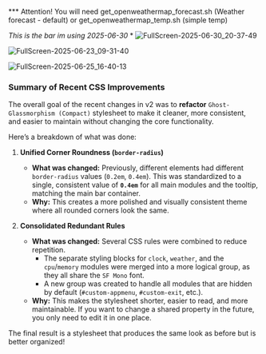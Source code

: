 *** Attention! You will need get_openweathermap_forecast.sh (Weather forecast - default) or get_openweathermap_temp.sh (simple temp)

*This is the bar im using 2025-06-30* *
![FullScreen-2025-06-30_20-37-49](https://github.com/user-attachments/assets/fa62239c-916d-4e73-9909-70a3f04765b6)

![FullScreen-2025-06-23_09-31-40](https://github.com/user-attachments/assets/1a91025c-fb85-4908-8b5b-d022e0762515)

![FullScreen-2025-06-25_16-40-13](https://github.com/user-attachments/assets/aebac04b-a397-47af-829e-81241a6b0118)

### Summary of Recent CSS Improvements

The overall goal of the recent changes in v2 was to **refactor** `Ghost-Glassmorphism (Compact)` stylesheet to make it cleaner, more consistent, and easier to maintain without changing the core functionality.

Here’s a breakdown of what was done:

1.  **Unified Corner Roundness (`border-radius`)**
    *   **What was changed:** Previously, different elements had different `border-radius` values (`0.2em`, `0.4em`). This was standardized to a single, consistent value of **`0.4em`** for all main modules and the tooltip, matching the main bar container.
    *   **Why:** This creates a more polished and visually consistent theme where all rounded corners look the same.

2.  **Consolidated Redundant Rules**
    *   **What was changed:** Several CSS rules were combined to reduce repetition.
        *   The separate styling blocks for `clock`, `weather`, and the `cpu`/`memory` modules were merged into a more logical group, as they all share the `SF Mono` font.
        *   A new group was created to handle all modules that are hidden by default (`#custom-appmenu`, `#custom-exit`, etc.).
    *   **Why:** This makes the stylesheet shorter, easier to read, and more maintainable. If you want to change a shared property in the future, you only need to edit it in one place.

The final result is a stylesheet that produces the same look as before but is better organized!

